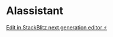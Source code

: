# AIassistant

[Edit in StackBlitz next generation editor ⚡️](https://stackblitz.com/~/github.com/Bluenot3/AIassistant)